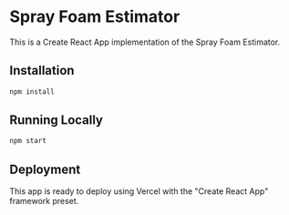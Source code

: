 # Spray Foam Estimator

This is a Create React App implementation of the Spray Foam Estimator.

## Installation

```bash
npm install
```

## Running Locally

```bash
npm start
```

## Deployment

This app is ready to deploy using Vercel with the "Create React App" framework preset.
